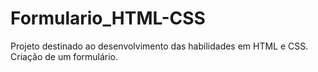 # Formulario_HTML-CSS
 Projeto destinado ao desenvolvimento das habilidades em HTML e CSS. Criação de um formulário.
